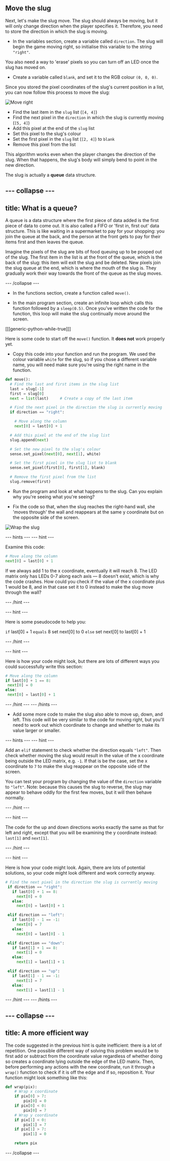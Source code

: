 ## Move the slug

Next, let's make the slug move. The slug should always be moving, but it will only change direction when the player specifies it. Therefore, you need to store the direction in which the slug is moving.

+ In the variables section, create a variable called `direction`. The slug will begin the game moving right, so initialise this variable to the string `"right"`.

You also need a way to 'erase' pixels so you can turn off an LED once the slug has moved on.

+ Create a variable called `blank`, and set it to the RGB colour `(0, 0, 0)`.

Since you stored the pixel coordinates of the slug's current position in a list, you can now follow this process to move the slug:

![Move right](images/move-right.png)

+ Find the last item in the `slug` list (`[4, 4]`)
+ Find the next pixel in the `direction` in which the slug is currently moving (`[5, 4]`)
+ Add this pixel at the end of the `slug` list
+ Set this pixel to the slug's colour
+ Set the first pixel in the `slug` list (`[2, 4]`) to `blank`
+ Remove this pixel from the list

This algorithm works even when the player changes the direction of the slug. When that happens, the slug's body will simply bend to point in the new direction.

The slug is actually a **queue** data structure.

--- collapse ---
---
title: What is a queue?
---

A queue is a data structure where the first piece of data added is the first piece of data to come out. It is also called a FIFO or 'first in, first out' data structure. This is like waiting in a supermarket to pay for your shopping: you join the queue at the back, and the person at the front gets to pay for their items first and then leaves the queue.

Imagine the pixels of the slug are bits of food queuing up to be pooped out of the slug. The first item in the list is at the front of the queue, which is the back of the slug: this item will exit the slug and be deleted. New pixels join the slug queue at the end, which is where the mouth of the slug is. They gradually work their way towards the front of the queue as the slug moves.

--- /collapse ---

+ In the functions section, create a function called `move()`.

+ In the main program section, create an infinite loop which calls this function followed by a `sleep(0.5)`. Once you've written the code for the function, this loop will make the slug continually move around the screen.

[[[generic-python-while-true]]]

Here is some code to start off the `move()` function. It **does not** work properly yet.

+ Copy this code into your function and run the program. We used the colour variable `white` for the slug, so if you chose a different variable name, you will need make sure you're using the right name in the function.

```python
def move():
  # Find the last and first items in the slug list
  last = slug[-1]
  first = slug[0]
  next = list(last)     # Create a copy of the last item

  # Find the next pixel in the direction the slug is currently moving
  if direction == "right":

    # Move along the column
    next[0] = last[0] + 1

  # Add this pixel at the end of the slug list
  slug.append(next)

  # Set the new pixel to the slug's colour
  sense.set_pixel(next[0], next[1], white)

  # Set the first pixel in the slug list to blank
  sense.set_pixel(first[0], first[1], blank)

  # Remove the first pixel from the list
  slug.remove(first)
```

+ Run the program and look at what happens to the slug. Can you explain why you're seeing what you're seeing?

+ Fix the code so that, when the slug reaches the right-hand wall, she 'moves through' the wall and reappears at the same y coordinate but on the opposite side of the screen.

![Wrap the slug](images/wrap-slug.gif)

--- hints --- --- hint ---

Examine this code:

```python
# Move along the column
next[0] = last[0] + 1
```

If we always add 1 to the x coordinate, eventually it will reach 8. The LED matrix only has LEDs 0-7 along each axis — 8 doesn't exist, which is why the code crashes. How could you check if the value of the x coordinate plus 1 would be 8, and in that case set it to 0 instead to make the slug move through the wall?

--- /hint ---

--- hint ---

Here is some pseudocode to help you:

`if` last[0] + 1 `equals` 8 set next[0] to 0 `else` set next[0] to last[0] + 1

--- /hint ---

--- hint ---

Here is how your code might look, but there are lots of different ways you could successfully write this section:

```python
# Move along the column
if last[0] + 1 == 8:
 next[0] = 0
else:
 next[0] = last[0] + 1
```

--- /hint --- --- /hints ---

+ Add some more code to make the slug also able to move up, down, and left. This code will be very similar to the code for moving right, but you'll need to work out which coordinate to change and whether to make its value larger or smaller.

--- hints --- --- hint ---

Add an `elif` statement to check whether the direction equals `"left"`. Then check whether moving the slug would result in the value of the x coordinate being outside the LED matrix, e.g. `-1`. If that is be the case, set the x coordinate to `7` to make the slug reappear on the opposite side of the screen.

You can test your program by changing the value of the `direction` variable to `"left"`. Note: because this causes the slug to reverse, the slug may appear to behave oddly for the first few moves, but it will then behave normally.

--- /hint ---

--- hint ---

The code for the up and down directions works exactly the same as that for left and right, except that you will be examining the y coordinate instead: `last[1]` and `next[1]`.

--- /hint ---

--- hint ---

Here is how your code might look. Again, there are lots of potential solutions, so your code might look different and work correctly anyway.

```python
# Find the next pixel in the direction the slug is currently moving
 if direction == "right":
   if last[0] + 1 == 8:
     next[0] = 0
   else:
     next[0] = last[0] + 1

 elif direction == "left":
   if last[0] - 1 == -1:
     next[0] = 7
   else:
     next[0] = last[0] - 1

 elif direction == "down":
   if last[1] + 1 == 8:
     next[1] = 0
   else:
     next[1] = last[1] + 1

 elif direction == "up":
   if last[1] - 1 == -1:
     next[1] = 7
   else:
     next[1] = last[1] - 1
```

--- /hint --- --- /hints ---

--- collapse ---
---
title: A more efficient way
---

The code suggested in the previous hint is quite inefficient: there is a lot of repetition. One possible different way of solving this problem would be to first add or subtract from the coordinate value regardless of whether doing so creates a coordinate lying outside the edge of the LED matrix. Then, before performing any actions with the new coordinate, run it through a `wrap()` function to check if it is off the edge and if so, reposition it. Your function might look something like this:

```python
def wrap(pix):
    # Wrap x coordinate
    if pix[0] > 7:
        pix[0] = 0
    if pix[0] < 0:
        pix[0] = 7
    # Wrap y coordinate
    if pix[1] < 0:
        pix[1] = 7
    if pix[1] > 7:
        pix[1] = 0

    return pix
```

--- /collapse ---
